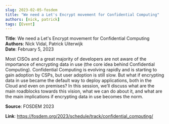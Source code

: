 ```yaml
---
slug: 2023-02-05-fosdem
title: "We need a Let's Encrypt movement for Confidential Computing"  
authors: [nick, patrick]
tags: [Event]
---
```


**Title**: We need a Let's Encrypt movement for Confidential Computing   
**Authors**: Nick Vidal, Patrick Uiterwijk  
**Date**: February 5, 2023   

Most CISOs and a great majority of developers are not aware of the importance of encrypting data in use (the core idea behind Confidential Computing). Confidential Computing is evolving rapidly and is starting to gain adoption by CSPs, but user adoption is still slow. But what if encrypting data in use became the default way to deploy applications, both in the Cloud and even on premises? In this session, we’ll discuss what are the main roadblocks towards this vision, what we can do about it, and what are the main implications if encrypting data in use becomes the norm.


**Source**: FOSDEM 2023

**Link**: https://fosdem.org/2023/schedule/track/confidential_computing/
